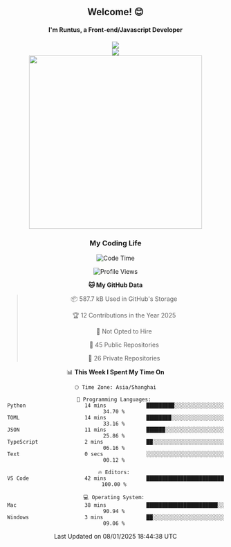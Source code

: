 

<div align="center">
    <div>    
        <h2>Welcome! 😊</h2>
        <h4> I'm Runtus, a Front-end/Javascript Developer</h4>
        <a href="https://github.com/antvis/g2">
            <img src="https://img.shields.io/endpoint?url=https://awards.antv.vision/runtus-g2-contributor.json" />
        </a>
    </div>
    <img style="width=100%" src="https://github.com/user-attachments/assets/96bbb592-d82f-4a25-bfe7-39362c279943"> </img>
</div>


<div align="center">
<img src="https://github-readme-stats.vercel.app/api?username=Runtus&show_icons=true&theme=tokyonight" width=400 />
</div>

<div align="center">
<h3>My Coding Life</h3>

<!--START_SECTION:waka-->
![Code Time](http://img.shields.io/badge/Code%20Time-372%20hrs%2047%20mins-blue)

![Profile Views](http://img.shields.io/badge/Profile%20Views-2-blue)

**🐱 My GitHub Data** 

> 📦 587.7 kB Used in GitHub's Storage 
 > 
> 🏆 12 Contributions in the Year 2025
 > 
> 🚫 Not Opted to Hire
 > 
> 📜 45 Public Repositories 
 > 
> 🔑 26 Private Repositories 
 > 
📊 **This Week I Spent My Time On** 

```text
🕑︎ Time Zone: Asia/Shanghai

💬 Programming Languages: 
Python                   14 mins             █████████░░░░░░░░░░░░░░░░   34.70 % 
TOML                     14 mins             ████████░░░░░░░░░░░░░░░░░   33.16 % 
JSON                     11 mins             ██████░░░░░░░░░░░░░░░░░░░   25.86 % 
TypeScript               2 mins              ██░░░░░░░░░░░░░░░░░░░░░░░   06.16 % 
Text                     0 secs              ░░░░░░░░░░░░░░░░░░░░░░░░░   00.12 % 

🔥 Editors: 
VS Code                  42 mins             █████████████████████████   100.00 % 

💻 Operating System: 
Mac                      38 mins             ███████████████████████░░   90.94 % 
Windows                  3 mins              ██░░░░░░░░░░░░░░░░░░░░░░░   09.06 % 
```


 Last Updated on 08/01/2025 18:44:38 UTC
<!--END_SECTION:waka-->
</div>
